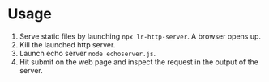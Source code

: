 # Usage

1. Serve static files by launching `npx lr-http-server`. A browser opens up. 
2. Kill the launched http server.
3. Launch echo server `node echoserver.js`. 
4. Hit submit on the web page and inspect the request in the output of the server.
